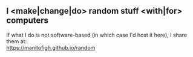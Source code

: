 ## I <make|change|do> random stuff <with|for> computers
If what I do is not software-based (in which case I'd host it here), I share them at: </br>
https://manitofigh.github.io/random
